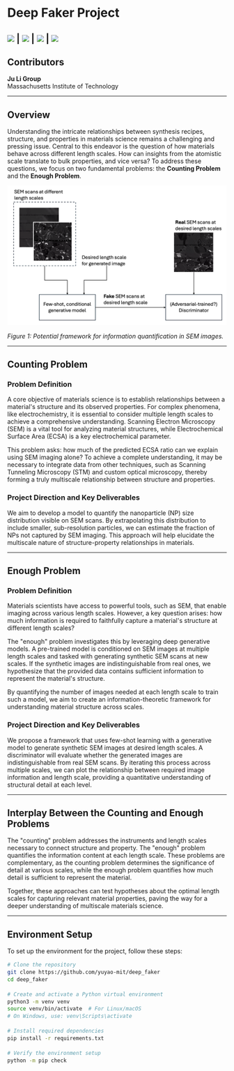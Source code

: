 # Deep Faker Project


## [![][project-icon]][project-page] | [![][arxiv-icon]][arxiv-paper] | [![][colab]][composable-demo] | [![][huggingface]][huggingface-demo]

[project-icon]: https://img.shields.io/badge/🌍-Project%20Page-green
[arxiv-icon]: https://img.shields.io/badge/arXiv-2206.01714-b31b1b
[colab]: https://colab.research.google.com/assets/colab-badge.svg
[huggingface]: https://img.shields.io/badge/%F0%9F%A4%97%20Hugging%20Face-Spaces-blue

[project-page]: https://energy-based-model.github.io/Compositional-Visual-Generation-with-Composable-Diffusion-Models/
[arxiv-paper]: https://arxiv.org/pdf/2206.01714.pdf
[composable-demo]: https://colab.research.google.com/github/energy-based-model/Compositional-Visual-Generation-with-Composable-Diffusion-Models-PyTorch/blob/main/notebooks/demo.ipynb
[huggingface-demo]: https://huggingface.co/spaces/Shuang59/Composable-Diffusion

## Contributors
**Ju Li Group**  
Massachusetts Institute of Technology  

---

## Overview

Understanding the intricate relationships between synthesis recipes, structure, and properties in materials science remains a challenging and pressing issue. Central to this endeavor is the question of how materials behave across different length scales. How can insights from the atomistic scale translate to bulk properties, and vice versa? To address these questions, we focus on two fundamental problems: the **Counting Problem** and the **Enough Problem**.

![Potential framework for information quantification in SEM images](figures/FIG_00000.png)

*Figure 1: Potential framework for information quantification in SEM images.*

---

## Counting Problem

### Problem Definition

A core objective of materials science is to establish relationships between a material's structure and its observed properties. For complex phenomena, like electrochemistry, it is essential to consider multiple length scales to achieve a comprehensive understanding. Scanning Electron Microscopy (SEM) is a vital tool for analyzing material structures, while Electrochemical Surface Area (ECSA) is a key electrochemical parameter. 

This problem asks: how much of the predicted ECSA ratio can we explain using SEM imaging alone? To achieve a complete understanding, it may be necessary to integrate data from other techniques, such as Scanning Tunneling Microscopy (STM) and custom optical microscopy, thereby forming a truly multiscale relationship between structure and properties.

### Project Direction and Key Deliverables

We aim to develop a model to quantify the nanoparticle (NP) size distribution visible on SEM scans. By extrapolating this distribution to include smaller, sub-resolution particles, we can estimate the fraction of NPs not captured by SEM imaging. This approach will help elucidate the multiscale nature of structure-property relationships in materials.

---

## Enough Problem

### Problem Definition

Materials scientists have access to powerful tools, such as SEM, that enable imaging across various length scales. However, a key question arises: how much information is required to faithfully capture a material's structure at different length scales?

The "enough" problem investigates this by leveraging deep generative models. A pre-trained model is conditioned on SEM images at multiple length scales and tasked with generating synthetic SEM scans at new scales. If the synthetic images are indistinguishable from real ones, we hypothesize that the provided data contains sufficient information to represent the material's structure. 

By quantifying the number of images needed at each length scale to train such a model, we aim to create an information-theoretic framework for understanding material structure across scales.

### Project Direction and Key Deliverables

We propose a framework that uses few-shot learning with a generative model to generate synthetic SEM images at desired length scales. A discriminator will evaluate whether the generated images are indistinguishable from real SEM scans. By iterating this process across multiple scales, we can plot the relationship between required image information and length scale, providing a quantitative understanding of structural detail at each level.

---

## Interplay Between the Counting and Enough Problems

The "counting" problem addresses the instruments and length scales necessary to connect structure and property. The "enough" problem quantifies the information content at each length scale. These problems are complementary, as the counting problem determines the significance of detail at various scales, while the enough problem quantifies how much detail is sufficient to represent the material. 

Together, these approaches can test hypotheses about the optimal length scales for capturing relevant material properties, paving the way for a deeper understanding of multiscale materials science.

---

## Environment Setup

To set up the environment for the project, follow these steps:

```bash
# Clone the repository
git clone https://github.com/yuyao-mit/deep_faker
cd deep_faker

# Create and activate a Python virtual environment
python3 -m venv venv
source venv/bin/activate  # For Linux/macOS
# On Windows, use: venv\Scripts\activate

# Install required dependencies
pip install -r requirements.txt

# Verify the environment setup
python -m pip check

```
